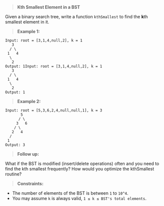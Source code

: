 >**Kth Smallest Element in a BST**

Given a binary search tree, write a function `kthSmallest` to find the **k**th smallest element in it.

>**Example 1:**

```
Input: root = [3,1,4,null,2], k = 1
   3
  / \
 1   4
  \
   2
Output: 1Input: root = [3,1,4,null,2], k = 1
   3
  / \
 1   4
  \
   2
Output: 1
```

>**Example 2:**

```
Input: root = [5,3,6,2,4,null,null,1], k = 3
       5
      / \
     3   6
    / \
   2   4
  /
 1
Output: 3
```


>**Follow up:**  

What if the BST is modified (insert/delete operations) often and you need to find the kth smallest frequently? How would you optimize the kthSmallest routine?

>**Constraints:**

*   The number of elements of the BST is between `1` to `10^4`.
*   You may assume `k` is always valid, `1 ≤ k ≤ BST's total elements`.
